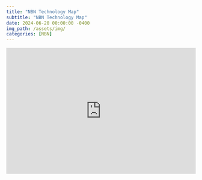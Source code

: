 ```yaml
---
title: "NBN Technology Map"
subtitle: "NBN Technology Map"
date: 2024-06-20 00:00:00 -0400
img_path: /assets/img/
categories: [NBN]
---
```


<iframe src="https://lookerstudio.google.com/embed/reporting/d02e67ac-14f0-4b2d-b043-d318ef59aaa9/page/6zXD" frameborder="0" style="border:0;width:100%;aspect-ratio:12/8" allowfullscreen sandbox="allow-storage-access-by-user-activation allow-scripts allow-same-origin allow-popups allow-popups-to-escape-sandbox"></iframe>
